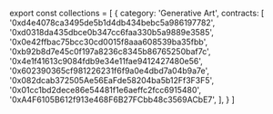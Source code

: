 export const collections = [
  {
    category: 'Generative Art',
    contracts: [
      '0xd4e4078ca3495de5b1d4db434bebc5a986197782',
      '0xd0318da435dbce0b347cc6faa330b5a9889e3585',
      '0x0e42ffbac75bcc30cd0015f8aaa608539ba35fbb',
      '0xb92b8d7e45c0f197a8236c8345b86765250baf7c',
      '0x4e1f41613c9084fdb9e34e11fae9412427480e56',
      '0x602390365cf981226231f6f9a0e4dbd7a04b9a7e',
      '0x082dcab372505Ae56EaFde58204ba5b12Ff3F3F5',
      '0x01cc1bd2dece86e54481f1e6aeffc2fcc6915480',
      '0xA4F6105B612f913e468F6B27FCbb48c3569ACbE7',
    ],
  }
]
